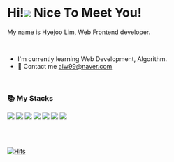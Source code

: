 <h1>Hi!<img src="https://user-images.githubusercontent.com/71072930/173547511-3dc1273a-0112-49c7-911e-644201f456d7.gif" /> Nice To Meet You!</h1>

<p>My name is Hyejoo Lim, Web Frontend developer.</p>

</br>

* I'm currently learning Web Development, Algorithm.
* 📮 Contact me <aiw99@naver.com>

</br>

<h3>📚 My Stacks</h3>
<p>
  <img src="https://img.shields.io/badge/-HTML5-F05032?style=for-the-badge&logo=html5&logoColor=white" />
  <img src="https://img.shields.io/badge/-CSS3-007ACC?style=for-the-badge&logo=css3" />
  <img src="https://img.shields.io/badge/-Git-2C974B?style=for-the-badge&logo=git&logoColor=white" />
  <img src="https://img.shields.io/badge/-React-61DAFB?style=for-the-badge&logo=react&logoColor=222222" />
  <img src="https://img.shields.io/badge/-JavaScript-EBD41B?style=for-the-badge&logo=javascript&logoColor=000000" />
  <img src="https://img.shields.io/badge/-TypeScript-007ACC?style=for-the-badge&logo=typescript&logoColor=white" />
  <img src="https://img.shields.io/badge/-Next.js-222222?style=for-the-badge&logo=next.js&logoColor=white" />
</p>

</br>
</br>

[![Hits](https://hits.seeyoufarm.com/api/count/incr/badge.svg?url=https%3A%2F%2Fgithub.com%2FhyejooLim%2FhyejooLim&count_bg=%233DC8B7&title_bg=%235E5E5E&icon=&icon_color=%23E7E7E7&title=hits&edge_flat=false)](https://hits.seeyoufarm.com)
